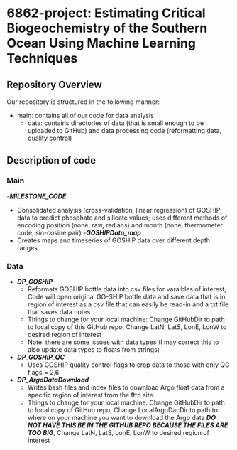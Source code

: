 # 6862-project: Estimating Critical Biogeochemistry of the Southern Ocean Using Machine Learning Techniques

## Repository Overview
Our repository is structured in the following manner:
- main: contains all of our code for data analysis
  - data: contains directories of data (that is small enough to be uploaded to GitHub) and data processing code (reformatting data, quality control)
## Description of code
### Main
-***MILESTONE_CODE***
  - Consolidated analysis (cross-validation, linear regression) of GOSHIP data to predict phosphate and silicate values; uses different methods of encoding position (none, raw, radians) and month (none, thermometer code, sin-cosine pair)
-***GOSHIPData_map***
  - Creates maps and timeseries of GOSHIP data over different depth ranges
  
### Data
- ***DP_GOSHIP***
  - Reformats GOSHIP bottle data into csv files for varaibles of interest; Code will open original GO-SHIP bottle data and save data that is in region of interest as a csv file that can easily be read-in and a txt file that saves data notes
  - Things to change for your local machine: Change GitHubDir to path to local copy of this GitHub repo, Change LatN, LatS, LonE, LonW to desired region of interest
  - Note: there are some issues with data types (I may correct this to also update data types to floats from strings)
- ***DP_GOSHIP_QC***
  - Uses GOSHIP quality control flags to crop data to those with only QC flags = 2,6
- ***DP_ArgoDataDownload***
  - Writes bash files and index files to download Argo float data from a specific region of interest from the fttp site
  - Things to change for your local machine: Change GitHubDir to path to local copy of GitHub repo, Change LocalArgoDacDir to path to where on your machine you want to download the Argp data ***DO NOT HAVE THIS BE IN THE GITHUB REPO BECAUSE THE FILES ARE TOO BIG***, Change LatN, LatS, LonE, LonW to desired region of interest

